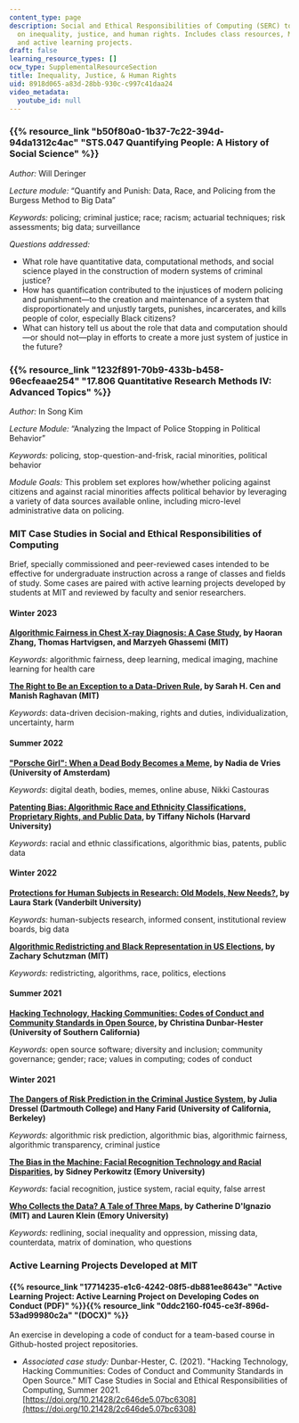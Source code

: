 ```yaml
---
content_type: page
description: Social and Ethical Responsibilities of Computing (SERC) topics focusing
  on inequality, justice, and human rights. Includes class resources, MIT case studies,
  and active learning projects.
draft: false
learning_resource_types: []
ocw_type: SupplementalResourceSection
title: Inequality, Justice, & Human Rights
uid: 8918d065-a83d-28bb-930c-c997c41daa24
video_metadata:
  youtube_id: null
---
```

### {{% resource_link "b50f80a0-1b37-7c22-394d-94da1312c4ac" "STS.047 Quantifying People: A History of Social Science" %}}

*Author:* Will Deringer

*Lecture module:* “Quantify and Punish: Data, Race, and Policing from the Burgess Method to Big Data”

*Keywords:* ​​policing; criminal justice; race; racism; actuarial techniques; risk assessments; big data; surveillance

*Questions addressed:*

- What role have quantitative data, computational methods, and social science played in the construction of modern systems of criminal justice?
- How has quantification contributed to the injustices of modern policing and punishment—to the creation and maintenance of a system that disproportionately and unjustly targets, punishes, incarcerates, and kills people of color, especially Black citizens?
- What can history tell us about the role that data and computation should—or should not—play in efforts to create a more just system of justice in the future?

### {{% resource_link "1232f891-70b9-433b-b458-96ecfeaae254" "17.806 Quantitative Research Methods IV: Advanced Topics" %}}

*Author:* In Song Kim

*Lecture Module:* “Analyzing the Impact of Police Stopping in Political Behavior” 

*Keywords:* policing, stop-question-and-frisk, racial minorities, political behavior 

*Module Goals:* This problem set explores how/whether policing against citizens and against racial minorities affects political behavior by leveraging a variety of data sources available online, including micro-level administrative data on policing.                    

### MIT Case Studies in Social and Ethical Responsibilities of Computing

Brief, specially commissioned and peer-reviewed cases intended to be effective for undergraduate instruction across a range of classes and fields of study. Some cases are paired with active learning projects developed by students at MIT and reviewed by faculty and senior researchers.

#### Winter 2023

[**Algorithmic Fairness in Chest X-ray Diagnosis: A Case Study**](https://mit-serc.pubpub.org/pub/algorithmic-chest/)**, by Haoran Zhang, Thomas Hartvigsen, and Marzyeh Ghassemi (MIT)**

*Keywords:* algorithmic fairness, deep learning, medical imaging, machine learning for health care

[**The Right to Be an Exception to a Data-Driven Rule**](https://mit-serc.pubpub.org/pub/right-to-be-exception/)**, by Sarah H. Cen and Manish Raghavan (MIT)**

*Keywords*: data-driven decision-making, rights and duties, individualization, uncertainty, harm

#### Summer 2022

[**"Porsche Girl": When a Dead Body Becomes a Meme**](https://mit-serc.pubpub.org/pub/porsche-girl/)**, by Nadia de Vries (University of Amsterdam)**

*Keywords*: digital death, bodies, memes, online abuse, Nikki Castouras

[**Patenting Bias: Algorithmic Race and Ethnicity Classifications, Proprietary Rights, and Public Data**](https://mit-serc.pubpub.org/pub/patenting-bias/)**, by Tiffany Nichols (Harvard University)**

*Keywords*: racial and ethnic classifications, algorithmic bias, patents, public data

#### Winter 2022

[**Protections for Human Subjects in Research: Old Models, New Needs?**](https://mit-serc.pubpub.org/pub/protections-for-human-subjects/release/1)**, by Laura Stark (Vanderbilt University)**

*Keywords:* human-subjects research, informed consent, institutional review boards, big data

[**Algorithmic Redistricting and Black Representation in US Elections**](https://mit-serc.pubpub.org/pub/algorithmic-redistricting-in-us-elections/release/1)**, by Zachary Schutzman (MIT)**

*Keywords:* redistricting, algorithms, race, politics, elections

#### Summer 2021

[**Hacking Technology, Hacking Communities: Codes of Conduct and Community Standards in Open Source**](https://mit-serc.pubpub.org/pub/hacking-technology-hacking-communities/release/2)**, by Christina Dunbar-Hester (University of Southern California)**

*Keywords:* open source software; diversity and inclusion; community governance; gender; race; values in computing; codes of conduct

#### Winter 2021

[**The Dangers of Risk Prediction in the Criminal Justice System**](https://mit-serc.pubpub.org/pub/risk-prediction-in-cj/release/2?readingCollection=40dca7f1)**, by Julia Dressel (Dartmouth College) and Hany Farid (University of California, Berkeley)**

*Keywords:* algorithmic risk prediction, algorithmic bias, algorithmic fairness, algorithmic transparency, criminal justice

[**The Bias in the Machine: Facial Recognition Technology and Racial Disparities**](https://mit-serc.pubpub.org/pub/bias-in-machine/release/1?readingCollection=40dca7f1)**, by Sidney Perkowitz (Emory University)**

*Keywords:* facial recognition, justice system, racial equity, false arrest

[**Who Collects the Data? A Tale of Three Maps**](https://mit-serc.pubpub.org/pub/tale-of-three-maps/release/1)**, by Catherine D'Ignazio (MIT) and Lauren Klein (Emory University)**

*Keywords:* redlining, social inequality and oppression, missing data, counterdata, matrix of domination, who questions

### Active Learning Projects Developed at MIT

#### {{% resource_link "17714235-e1c6-4242-08f5-db881ee8643e" "Active Learning Project: Active Learning Project on Developing Codes on Conduct (PDF)" %}}{{% resource_link "0ddc2160-f045-ce3f-896d-53ad99980c2a" "(DOCX)" %}}

An exercise in developing a code of conduct for a team-based course in Github-hosted project repositories. 

- *Associated case study:* Dunbar-Hester, C. (2021). "Hacking Technology, Hacking Communities: Codes of Conduct and Community Standards in Open Source." MIT Case Studies in Social and Ethical Responsibilities of Computing, Summer 2021. [https://doi.org/10.21428/2c646de5.07bc6308](https://doi.org/10.21428/2c646de5.07bc6308)